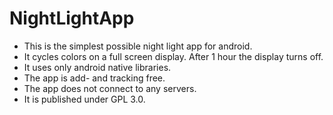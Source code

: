 # NightLightApp

* This is the simplest possible night light app for android. 
* It cycles colors on a full screen display. After 1 hour the display turns off.
* It uses only android native libraries. 
* The app is add- and tracking free.
* The app does not connect to any servers.
* It is published under GPL 3.0. 

